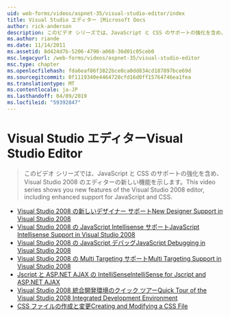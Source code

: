 ```yaml
---
uid: web-forms/videos/aspnet-35/visual-studio-editor/index
title: Visual Studio エディター |Microsoft Docs
author: rick-anderson
description: このビデオ シリーズでは、JavaScript と CSS のサポートの強化を含め、Visual Studio 2008 のエディターの新しい機能を示します。
ms.author: riande
ms.date: 11/14/2011
ms.assetid: 8d424d7b-5206-4790-a068-36d01c05ceb0
msc.legacyurl: /web-forms/videos/aspnet-35/visual-studio-editor
msc.type: chapter
ms.openlocfilehash: fda6eaf86f3822bce0ca0dd834cd187897bce69d
ms.sourcegitcommit: 0f1119340e4464720cfd16d0ff15764746ea1fea
ms.translationtype: MT
ms.contentlocale: ja-JP
ms.lasthandoff: 04/09/2019
ms.locfileid: "59392847"
---
```

# <a name="visual-studio-editor"></a><span data-ttu-id="f470e-103">Visual Studio エディター</span><span class="sxs-lookup"><span data-stu-id="f470e-103">Visual Studio Editor</span></span>

> <span data-ttu-id="f470e-104">このビデオ シリーズでは、JavaScript と CSS のサポートの強化を含め、Visual Studio 2008 のエディターの新しい機能を示します。</span><span class="sxs-lookup"><span data-stu-id="f470e-104">This video series shows you new features of the Visual Studio 2008 editor, including enhanced support for JavaScript and CSS.</span></span>


- [<span data-ttu-id="f470e-105">Visual Studio 2008 の新しいデザイナー サポート</span><span class="sxs-lookup"><span data-stu-id="f470e-105">New Designer Support in Visual Studio 2008</span></span>](new-designer-support-in-visual-studio-2008.md)
- [<span data-ttu-id="f470e-106">Visual Studio 2008 の JavaScript Intellisense サポート</span><span class="sxs-lookup"><span data-stu-id="f470e-106">JavaScript Intellisense Support in Visual Studio 2008</span></span>](javascript-intellisense-support-in-visual-studio-2008.md)
- [<span data-ttu-id="f470e-107">Visual Studio 2008 の JavaScript デバッグ</span><span class="sxs-lookup"><span data-stu-id="f470e-107">JavaScript Debugging in Visual Studio 2008</span></span>](javascript-debugging-in-visual-studio-2008.md)
- [<span data-ttu-id="f470e-108">Visual Studio 2008 の Multi Targeting サポート</span><span class="sxs-lookup"><span data-stu-id="f470e-108">Multi Targeting Support in Visual Studio 2008</span></span>](multi-targeting-support-in-visual-studio-2008.md)
- [<span data-ttu-id="f470e-109">Jscript と ASP.NET AJAX の IntelliSense</span><span class="sxs-lookup"><span data-stu-id="f470e-109">IntelliSense for Jscript and ASP.NET AJAX</span></span>](intellisense-for-jscript-and-aspnet-ajax.md)
- [<span data-ttu-id="f470e-110">Visual Studio 2008 統合開発環境のクイック ツアー</span><span class="sxs-lookup"><span data-stu-id="f470e-110">Quick Tour of the Visual Studio 2008 Integrated Development Environment</span></span>](quick-tour-of-the-visual-studio-2008-integrated-development-environment.md)
- [<span data-ttu-id="f470e-111">CSS ファイルの作成と変更</span><span class="sxs-lookup"><span data-stu-id="f470e-111">Creating and Modifying a CSS File</span></span>](creating-and-modifying-a-css-file.md)
